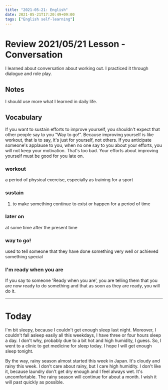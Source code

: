 ```yaml
---
title: "2021-05-21: English"
date: 2021-05-21T17:20:49+09:00
tags: ["English self-learning"]
---
```


# Review 2021/05/21 Lesson - Conversation

I learned about conversation about working out.
I practiced it through dialogue and role play.

## Notes
I should use more what I learned in daily life.

## Vocabulary

If you want to sustain efforts to improve yourself,
you shouldn't expect that other people say to you "Way to go!".
Because improving yourself is like workout, that is to say,
it's just for yourself, not others.
If you anticipate someone's applause to you,
when no one say to you about your efforts, you will not keep your motivation.
That's too bad.
Your efforts about improving yourself must be good for you late on.

### workout
a period of physical exercise, especially as training for a sport

### sustain
1. to make something continue to exist or happen for a period of time

### later on
at some time after the present time

### way to go!
used to tell someone that they have done something very well or achieved something special

### I'm ready when you are
If you say to someone 'Ready when you are', you are telling them that you are now ready to do something and that as soon as they are ready, you will do it.


- - -

# Today

I'm bit sleepy, because I couldn't get enough sleep last night.
Moreover, I couldn't fall asleep easily all this weekdays,
I have three or four hours sleep a day.
I don't why, probably due to a bit hot and high humidity, I guess.
So, I went to a clinic to get medicine for sleep today.
I hope I will get enough sleep tonight.

By the way, rainy season almost started this week in Japan.
It's cloudy and rainy this week.
I don't care about rainy, but I care high humidity.
I don't like it, because laundry don't get dry enough and I feel always wet.
It's uncomfortable.
The rainy season will continue for about a month.
I wish it will past quickly as possible.
